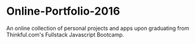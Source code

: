 # Online-Portfolio-2016

An online collection of personal projects and apps upon graduating from Thinkful.com's Fullstack Javascript Bootcamp.
